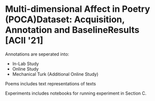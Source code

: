 # Multi-dimensional Affect in Poetry (POCA)Dataset: Acquisition, Annotation and BaselineResults [ACII '21]

Annotations are seperated into:
*  In-Lab Study
*  Online Study
*  Mechanical Turk (Additional Online Study) 

Poems includes text representations of texts

Experiments includes notebooks for running experiment in Section C.


